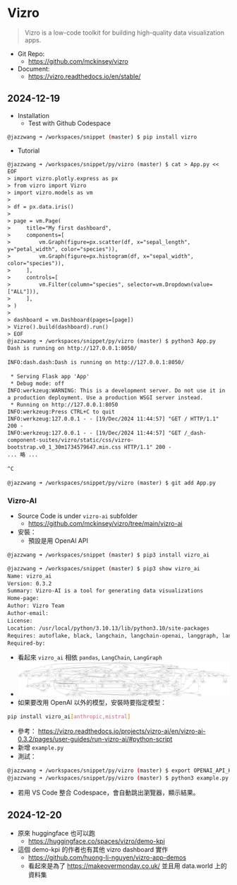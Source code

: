 # Vizro

> Vizro is a low-code toolkit for building high-quality data visualization apps.

- Git Repo:
  - https://github.com/mckinsey/vizro
- Document:
  - https://vizro.readthedocs.io/en/stable/

## 2024-12-19

- Installation
  - Test with Github Codespace
```bash
@jazzwang ➜ /workspaces/snippet (master) $ pip install vizro
```
- Tutorial
```
@jazzwang ➜ /workspaces/snippet/py/vizro (master) $ cat > App.py << EOF
> import vizro.plotly.express as px
> from vizro import Vizro
> import vizro.models as vm
> 
> df = px.data.iris()
> 
> page = vm.Page(
>     title="My first dashboard",
>     components=[
>         vm.Graph(figure=px.scatter(df, x="sepal_length", y="petal_width", color="species")),
>         vm.Graph(figure=px.histogram(df, x="sepal_width", color="species")),
>     ],
>     controls=[
>         vm.Filter(column="species", selector=vm.Dropdown(value=["ALL"])),
>     ],
> )
> 
> dashboard = vm.Dashboard(pages=[page])
> Vizro().build(dashboard).run()
> EOF
@jazzwang ➜ /workspaces/snippet/py/vizro (master) $ python3 App.py 
Dash is running on http://127.0.0.1:8050/

INFO:dash.dash:Dash is running on http://127.0.0.1:8050/

 * Serving Flask app 'App'
 * Debug mode: off
INFO:werkzeug:WARNING: This is a development server. Do not use it in a production deployment. Use a production WSGI server instead.
 * Running on http://127.0.0.1:8050
INFO:werkzeug:Press CTRL+C to quit
INFO:werkzeug:127.0.0.1 - - [19/Dec/2024 11:44:57] "GET / HTTP/1.1" 200 -
INFO:werkzeug:127.0.0.1 - - [19/Dec/2024 11:44:57] "GET /_dash-component-suites/vizro/static/css/vizro-bootstrap.v0_1_30m1734579647.min.css HTTP/1.1" 200 -
... 略 ...

^C

@jazzwang ➜ /workspaces/snippet/py/vizro (master) $ git add App.py 
```

### Vizro-AI

- Source Code is under `vizro-ai` subfolder
  - https://github.com/mckinsey/vizro/tree/main/vizro-ai
- 安裝：
  - 預設是用 OpenAI API
```bash
@jazzwang ➜ /workspaces/snippet (master) $ pip3 install vizro_ai
```
```bash
@jazzwang ➜ /workspaces/snippet (master) $ pip3 show vizro_ai
Name: vizro_ai
Version: 0.3.2
Summary: Vizro-AI is a tool for generating data visualizations
Home-page: 
Author: Vizro Team
Author-email: 
License: 
Location: /usr/local/python/3.10.13/lib/python3.10/site-packages
Requires: autoflake, black, langchain, langchain-openai, langgraph, langgraph-checkpoint, openai, pandas, python-dotenv, tabulate, vizro
Required-by: 
```
- 看起來 `vizro_ai` 相依 `pandas`, `LangChain`, `LangGraph`
- ![](assets/vizro_ai_deptree.png) 
- 如果要改用 OpenAI 以外的模型，安裝時要指定模型：
```bash
pip install vizro_ai[anthropic,mistral]
```
- 參考： https://vizro.readthedocs.io/projects/vizro-ai/en/vizro-ai-0.3.2/pages/user-guides/run-vizro-ai/#python-script
- 新增 `example.py`
- 測試：
```bash
@jazzwang ➜ /workspaces/snippet/py/vizro (master) $ export OPENAI_API_KEY=........... # REPLACE WITH YOUR OPENAI API KEY
@jazzwang ➜ /workspaces/snippet/py/vizro (master) $ python3 example.py 
```
- 若用 VS Code 整合 Codespace，會自動跳出瀏覽器，顯示結果。

## 2024-12-20

- 原來 huggingface 也可以跑
  - https://huggingface.co/spaces/vizro/demo-kpi
- 這個 demo-kpi 的作者也有其他 vizro dashboard 實作
  - https://github.com/huong-li-nguyen/vizro-app-demos
  - 看起來是為了 https://makeovermonday.co.uk/ 並且用 data.world 上的資料集
